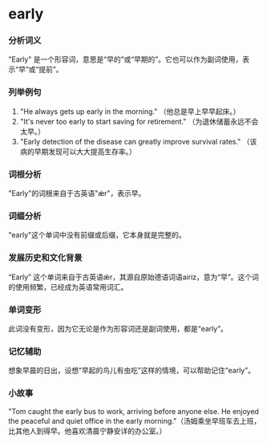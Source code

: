 # early

### 分析词义

  

"Early" 是一个形容词，意思是“早的”或“早期的”。它也可以作为副词使用，表示“早”或“提前”。

  

### 列举例句

  

1.  "He always gets up early in the morning." （他总是早上早早起床。）
2.  "It's never too early to start saving for retirement." （为退休储蓄永远不会太早。）
3.  "Early detection of the disease can greatly improve survival rates." （该病的早期发现可以大大提高生存率。）

  

### 词根分析

  

"Early"的词根来自于古英语"ǽr"，表示早。

  

### 词缀分析

  

"early"这个单词中没有前缀或后缀，它本身就是完整的。

  

### 发展历史和文化背景

  

“Early” 这个单词来自于古英语ǽr，其源自原始德语词语airiz，意为“早”。这个词的使用频繁，已经成为英语常用词汇。

  

### 单词变形

  

此词没有变形，因为它无论是作为形容词还是副词使用，都是“early”。

  

### 记忆辅助

  

想象早晨的日出，设想“早起的鸟儿有虫吃”这样的情境，可以帮助记住“early”。

  

### 小故事

  

"Tom caught the early bus to work, arriving before anyone else. He enjoyed the peaceful and quiet office in the early morning."（汤姆乘坐早班车去上班，比其他人到得早。他喜欢清晨宁静安详的办公室。）
